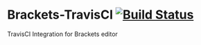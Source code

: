 Brackets-TravisCI  [![Build Status](https://travis-ci.org/AgileAce/Brackets-TravisCI.png)](https://travis-ci.org/AgileAce/Brackets-TravisCI)
=================

TravisCI Integration for Brackets editor
